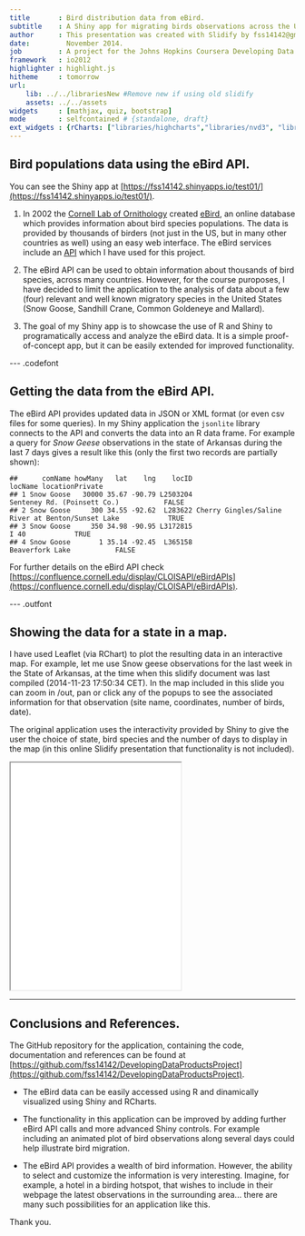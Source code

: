 ```yaml
---
title       : Bird distribution data from eBird.
subtitle    : A Shiny app for migrating birds observations across the US, using data from Ebird.
author      : This presentation was created with Slidify by fss14142@gmail.com
date:         November 2014.
job         : A project for the Johns Hopkins Coursera Developing Data Products Course.
framework   : io2012
highlighter : highlight.js  
hitheme     : tomorrow       
url:
    lib: ../../librariesNew #Remove new if using old slidify
    assets: ../../assets
widgets     : [mathjax, quiz, bootstrap]
mode        : selfcontained # {standalone, draft}
ext_widgets : {rCharts: ["libraries/highcharts","libraries/nvd3", "libraries/morris", "libraries/leaflet", "libraries/rickshaw"]}
---
```


## Bird populations data using the eBird API.

You can see the Shiny app at [https://fss14142.shinyapps.io/test01/](https://fss14142.shinyapps.io/test01/).

1. In 2002 the [Cornell Lab of Ornithology](http://birds.cornell.edu/) created [eBird](http://ebird.org/), an online database which provides information about bird species populations. The data is provided by thousands of birders (not just in the US, but in many other countries as well) using an easy web interface. The eBird services include an [API](https://confluence.cornell.edu/display/CLOISAPI/eBirdAPIs) which I have used for this project. 

2. The eBird API can be used to obtain information about thousands of bird species, across many countries. However, for the course puroposes, I have decided to limit the application to the analysis of data about a few (four) relevant and well known migratory species in the United States (Snow Goose, Sandhill Crane, Common Goldeneye and Mallard).

3. The goal of my Shiny app is to showcase the use of R and Shiny to programatically access and analyze the eBird data. It is a simple proof-of-concept app, but it can be easily extended for improved functionality.

--- .codefont

## Getting the data from the eBird API.

The eBird API provides updated data in JSON or XML format (or even csv files for some queries).  In my Shiny application the `jsonlite` library connects to the API and converts the data into an R data frame. For example a query for *Snow Geese* observations in the state of Arkansas during the last 7 days gives a result like this (only the first two records are partially shown):


```
##      comName howMany   lat    lng    locID                                           locName locationPrivate
## 1 Snow Goose   30000 35.67 -90.79 L2503204                       Senteney Rd. (Poinsett Co.)           FALSE
## 2 Snow Goose     300 34.55 -92.62  L283622 Cherry Gingles/Saline River at Benton/Sunset Lake            TRUE
## 3 Snow Goose     350 34.98 -90.95 L3172815                                              I 40            TRUE
## 4 Snow Goose       1 35.14 -92.45  L365158                                   Beaverfork Lake           FALSE
```

For further details on the eBird API check  [https://confluence.cornell.edu/display/CLOISAPI/eBirdAPIs](https://confluence.cornell.edu/display/CLOISAPI/eBirdAPIs). 


--- .outfont

## Showing the data for a state in a map.

I have used Leaflet (via RChart) to plot the resulting data in an interactive map. For example, let me use Snow geese observations for the last week in the State of Arkansas, at the time when this slidify document was last compiled (2014-11-23 17:50:34 CET). In the map included in this slide you can zoom in /out, pan or click any of the popups to see the associated information for that observation (site name, coordinates, number of birds, date). 

The original application uses the interactivity provided by Shiny to give the user the choice of state, bird species and the number of days to display in the map (in this online Slidify presentation that functionality is not included). 


<iframe src="fig/stateMap.html"  height=400></iframe>


---

## Conclusions and References.

The GitHub repository for the application, containing the code, documentation and references can be found at [https://github.com/fss14142/DevelopingDataProductsProject](https://github.com/fss14142/DevelopingDataProductsProject).

* The eBird data can be easily accessed using R and dinamically visualized using Shiny and RCharts.  

* The functionality in this application can be improved by adding further eBird API calls and more advanced Shiny controls. For example including an animated plot of bird observations along several days could help illustrate bird migration.

* The eBird API provides a wealth of bird information. However, the ability to select and customize the information is very interesting. Imagine, for example, a hotel in a birding hotspot, that wishes to include in their webpage the latest observations in the surrounding area... there are many such possibilities for an application like this.


Thank you.

